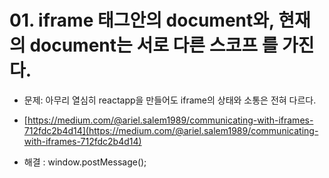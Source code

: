 # 01. iframe 태그안의 document와, 현재의 document는 서로 다른 스코프 를 가진다.

- 문제: 아무리 열심히 reactapp을 만들어도 iframe의 상태와 소통은 전혀 다르다.

- [https://medium.com/@ariel.salem1989/communicating-with-iframes-712fdc2b4d14](https://medium.com/@ariel.salem1989/communicating-with-iframes-712fdc2b4d14)
- 해결 : window.postMessage();
